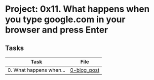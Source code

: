 # Project: 0x11. What happens when you type google.com in your browser and press Enter

## Tasks

| Task | File |
| ---- | ---- |
| 0. What happens when... | [0-blog_post](./0-blog_post) |
